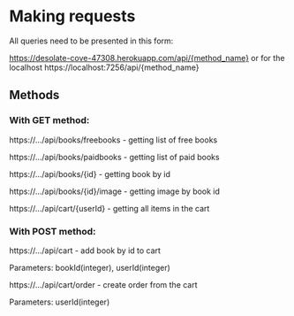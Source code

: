 # Making requests

All queries need to be presented in this form:

https://desolate-cove-47308.herokuapp.com/api/{method_name}
or for the localhost
https://localhost:7256/api/{method_name}

## Methods

### With GET method:

https://.../api/books/freebooks - getting list of free books

https://.../api/books/paidbooks - getting list of paid books

https://.../api/books/{id} - getting book by id

https://.../api/books/{id}/image - getting image by book id

https://.../api/cart/{userId} - getting all items in the cart 

### With POST method:

https://.../api/cart - add book by id to cart

Parameters: bookId(integer), userId(integer)

https://.../api/cart/order - create order from the cart

Parameters: userId(integer)
